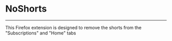 # NoShorts

----

This Firefox extension is designed to remove the shorts from the "Subscriptions" and "Home" tabs

